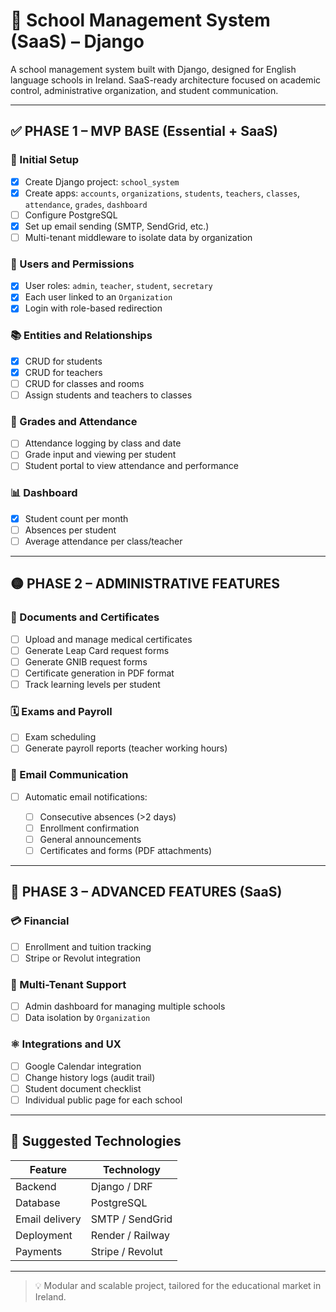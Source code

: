 # 📘 School Management System (SaaS) – Django

A school management system built with Django, designed for English language schools in Ireland. SaaS-ready architecture focused on academic control, administrative organization, and student communication.

---

## ✅ PHASE 1 – MVP BASE (Essential + SaaS)

### 🔧 Initial Setup

* [x] Create Django project: `school_system`
* [x] Create apps: `accounts`, `organizations`, `students`, `teachers`, `classes`, `attendance`, `grades`, `dashboard`
* [ ] Configure PostgreSQL
* [x] Set up email sending (SMTP, SendGrid, etc.)
* [ ] Multi-tenant middleware to isolate data by organization

### 🔐 Users and Permissions

* [x] User roles: `admin`, `teacher`, `student`, `secretary`
* [x] Each user linked to an `Organization`
* [x] Login with role-based redirection

### 📚 Entities and Relationships

* [x] CRUD for students
* [x] CRUD for teachers
* [ ] CRUD for classes and rooms
* [ ] Assign students and teachers to classes

### 📝 Grades and Attendance

* [ ] Attendance logging by class and date
* [ ] Grade input and viewing per student
* [ ] Student portal to view attendance and performance

### 📊 Dashboard

* [x] Student count per month
* [ ] Absences per student
* [ ] Average attendance per class/teacher

---

## 🟡 PHASE 2 – ADMINISTRATIVE FEATURES

### 📄 Documents and Certificates

* [ ] Upload and manage medical certificates
* [ ] Generate Leap Card request forms
* [ ] Generate GNIB request forms
* [ ] Certificate generation in PDF format
* [ ] Track learning levels per student

### 🗓 Exams and Payroll

* [ ] Exam scheduling
* [ ] Generate payroll reports (teacher working hours)

### 📧 Email Communication

* [ ] Automatic email notifications:

  * [ ] Consecutive absences (>2 days)
  * [ ] Enrollment confirmation
  * [ ] General announcements
  * [ ] Certificates and forms (PDF attachments)

---

## 🔹 PHASE 3 – ADVANCED FEATURES (SaaS)

### 💳 Financial

* [ ] Enrollment and tuition tracking
* [ ] Stripe or Revolut integration

### 🏢 Multi-Tenant Support

* [ ] Admin dashboard for managing multiple schools
* [ ] Data isolation by `Organization`

### ⚛️ Integrations and UX

* [ ] Google Calendar integration
* [ ] Change history logs (audit trail)
* [ ] Student document checklist
* [ ] Individual public page for each school

---

## 🚀 Suggested Technologies

| Feature        | Technology       |
| -------------- | ---------------- |
| Backend        | Django / DRF     |
| Database       | PostgreSQL       |
| Email delivery | SMTP / SendGrid  |
| Deployment     | Render / Railway |
| Payments       | Stripe / Revolut |

---

> 💡 Modular and scalable project, tailored for the educational market in Ireland.

